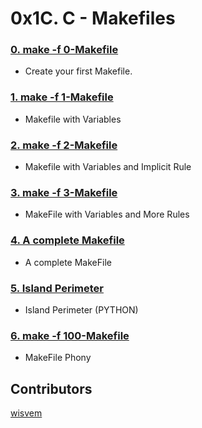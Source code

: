 # 0x1C. C - Makefiles


### [0. make -f 0-Makefile](./0-Makefile)
- Create your first Makefile.

### [1. make -f 1-Makefile](./1-Makefile)
- Makefile with Variables

### [2. make -f 2-Makefile](./2-Makefile)
- Makefile with Variables and Implicit Rule

### [3. make -f 3-Makefile](./3-Makefile)
- MakeFile with Variables and More Rules

### [4. A complete Makefile](./4-Makefile)
- A complete MakeFile

### [5. Island Perimeter](./5-island_perimeter.py)
- Island Perimeter (PYTHON)

### [6. make -f 100-Makefile](./100-Makefile)
- MakeFile Phony

## Contributors	
[wisvem](https://github.com/wisvem)
